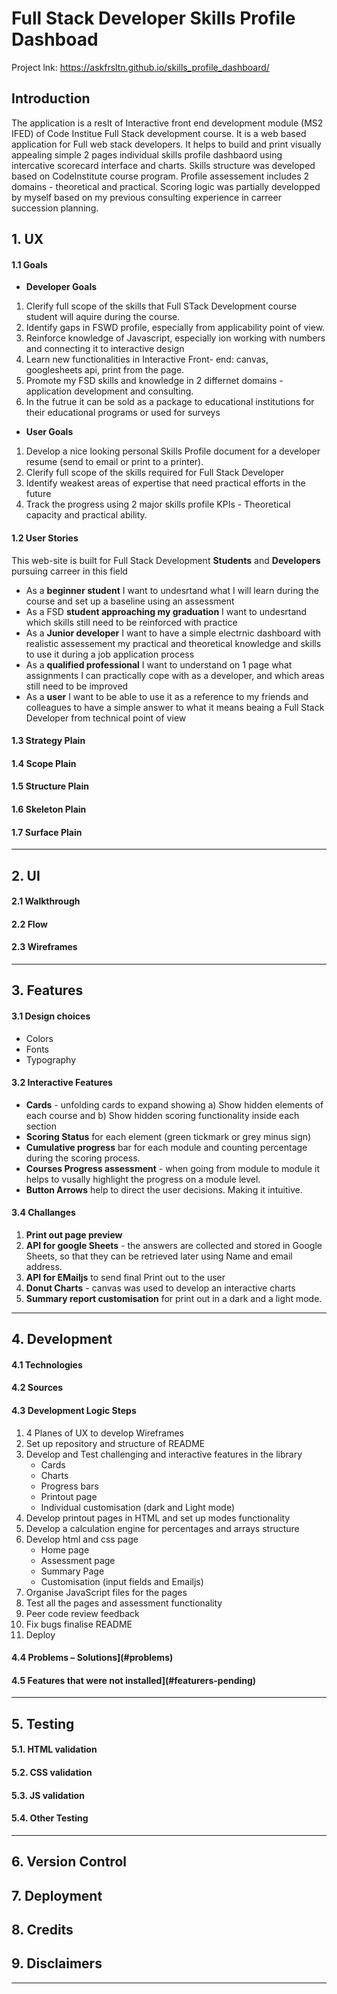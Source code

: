 # Full Stack Developer Skills Profile Dashboad
Project lnk: https://askfrsltn.github.io/skills_profile_dashboard/ 


## Introduction
The application is a reslt of Interactive front end development module (MS2 IFED) of Code Institue Full Stack development course. 
It is a web based application for Full web stack developers. It helps to build and print visually appealing simple 2 pages individual skills profile dashbaord using intercative scorecard interface and charts. 
Skills structure was developed based on CodeInstitute course program. Profile assessement includes 2 domains - theoretical and practical. 
Scoring logic was partially developped by myself based on my previous consulting experience in carreer succession planning.

## 1. UX
#### 1.1	Goals
* **Developer Goals**
1. Clerify full scope of the skills that Full STack Development course student will aquire during the course.
2. Identify gaps in FSWD profile, especially from applicability point of view.
3. Reinforce knowledge of Javascript, especially ion working with numbers and connecting it to interactive design
4. Learn new functionalities in Interactive Front- end: canvas, googlesheets api, print from the page.
5. Promote my FSD skills and knowledge in 2 differnet domains - application development and consulting.
6. In the futrue it can be sold as a package to educational institutions for their educational programs or used for surveys

* **User Goals**
1. Develop a nice looking personal Skills Profile document for a developer resume (send to email or print to a printer).
2. Clerify full scope of the skills required for Full Stack Developer 
3. Identify weakest areas of expertise that need practical efforts in the future
4. Track the progress using 2 major skills profile KPIs - Theoretical capacity and practical ability.

#### 1.2	User Stories
This web-site is built for Full Stack Development **Students** and  **Developers** pursuing carreer in this field
* As a **beginner student** I want to undesrtand what I will learn during the course and set up a baseline using an assessment
* As a FSD **student approaching my graduation** I want to undesrtand which skills still need to be reinforced with practice 
* As a **Junior developer** I want to have a simple electrnic dashboard with realistic assessement my practical and theoretical knowledge and skills to use it during a job application process
* As a **qualified professional**  I want to understand on 1 page what assignments I can practically cope with as a developer, and which areas still need to be improved
* As a **user** I want to be able to use it as a reference to my friends and colleagues to have a simple answer to what it means beaing a Full Stack Developer from technical point of view

#### 1.3 Strategy Plain
#### 1.4 Scope Plain
#### 1.5 Structure Plain
#### 1.6 Skeleton Plain
#### 1.7 Surface Plain
___

## 2. UI
#### 2.1 Walkthrough
#### 2.2 Flow
#### 2.3 Wireframes
___

## 3.	Features
#### 3.1 Design choices
* Colors
* Fonts
* Typography

#### 3.2 Interactive Features
* **Cards** - unfolding cards to expand showing a) Show hidden elements of each course and b) Show hidden scoring functionality inside each section
* **Scoring Status** for each element (green tickmark or grey minus sign)
* **Cumulative progress** bar for each module and counting percentage during the scoring process.
* **Courses Progress assessment** - when going from module to module it helps to vusally highlight the progress on a module level.
* **Button Arrows** help to direct the user decisions. Making it intuitive.

#### 3.4 Challanges
1. **Print out page preview**
2. **API for google Sheets** - the answers are collected and stored in Google Sheets, so that they can be retrieved later using Name and email address.
3. **API for EMailjs** to send final Print out to the user
3. **Donut Charts** - canvas was used to develop an interactive charts
4. **Summary report customisation** for print out in a dark and a light mode.

___

## 4. Development
#### 4.1 Technologies
#### 4.2 Sources
#### 4.3 Development Logic Steps
1. 4 Planes of UX to develop Wireframes
2. Set up repository and structure of README
3. Develop and Test challenging and interactive features in the library
    * Cards
    * Charts
    * Progress bars
    * Printout page
    * Individual customisation (dark and Light mode)
4. Develop printout pages in HTML and set up modes functionality 
5. Develop a calculation engine for percentages and arrays structure
6. Develop html and css page
    * Home page
    * Assessment page
    * Summary Page
    * Customisation (input fields and Emailjs)
7. Organise JavaScript files for the pages
8. Test all the pages and assessment functionality
9. Peer code review feedback
10. Fix bugs finalise README
11. Deploy

#### 4.4 Problems – Solutions](#problems)
#### 4.5 Features that were not installed](#featurers-pending)
___

## 5. Testing
#### 5.1. HTML validation
#### 5.2. CSS validation
#### 5.3. JS validation
#### 5.4. Other Testing
___

## 6.	Version Control
## 7.	Deployment
## 8.	Credits
## 9.	Disclaimers

___


